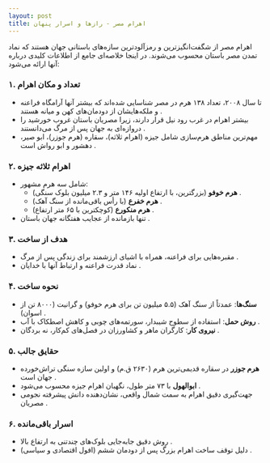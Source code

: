 ```yaml
---
layout: post
title: اهرام مصر - رازها و اسرار پنهان
---
```


 اهرام مصر از شگفت‌انگیزترین و رمزآلودترین سازه‌های باستانی جهان هستند که نماد تمدن مصر باستان محسوب می‌شوند. در اینجا خلاصه‌ای جامع از اطلاعات کلیدی درباره آنها ارائه می‌شود:

### ۱. **تعداد و مکان اهرام**
- تا سال ۲۰۰۸، تعداد ۱۳۸ هرم در مصر شناسایی شده‌اند که بیشتر آنها آرامگاه فراعنه و ملکه‌هایشان از دودمان‌های کهن و میانه هستند .
- بیشتر اهرام در غرب رود نیل قرار دارند، زیرا مصریان باستان غروب خورشید را دروازه‌ای به جهان پس از مرگ می‌دانستند .
- مهم‌ترین مناطق هرم‌سازی شامل جیزه (اهرام ثلاثه)، سقاره (هرم جوزر)، ابو صیر، دهشور و ابو رواش است .

### ۲. **اهرام ثلاثه جیزه**
- شامل سه هرم مشهور: 
  - **هرم خوفو** (بزرگترین، با ارتفاع اولیه ۱۴۶ متر و ۲.۳ میلیون بلوک سنگی) .
  - **هرم خفرع** (با رأس باقی‌مانده از سنگ آهک) .
  - **هرم منکورع** (کوچکترین با ۶۵ متر ارتفاع) .
- تنها بازمانده از عجایب هفتگانه جهان باستان .

### ۳. **هدف از ساخت**
- مقبره‌هایی برای فراعنه، همراه با اشیای ارزشمند برای زندگی پس از مرگ .
- نماد قدرت فراعنه و ارتباط آنها با خدایان .

### ۴. **نحوه ساخت**
- **سنگ‌ها**: عمدتاً از سنگ آهک (۵.۵ میلیون تن برای هرم خوفو) و گرانیت (۸۰۰۰ تن از اسوان) .
- **روش حمل**: استفاده از سطوح شیبدار، سورتمه‌های چوبی و کاهش اصطکاک با آب .
- **نیروی کار**: کارگران ماهر و کشاورزان در فصل‌های کم‌کار، نه بردگان .

### ۵. **حقایق جالب**
- **هرم جوزر** در سقاره قدیمی‌ترین هرم (۲۶۳۰ ق.م) و اولین سازه سنگی تراش‌خورده جهان است .
- **ابوالهول** با ۷۳ متر طول، نگهبان اهرام جیزه محسوب می‌شود .
- جهت‌گیری دقیق اهرام به سمت شمال واقعی، نشان‌دهنده دانش پیشرفته نجومی مصریان .

### ۶. **اسرار باقی‌مانده**
- روش دقیق جابه‌جایی بلوک‌های چندتنی به ارتفاع بالا .
- دلیل توقف ساخت اهرام بزرگ پس از دودمان ششم (افول اقتصادی و سیاسی) .
